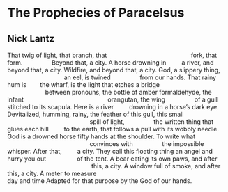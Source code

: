 # The Prophecies of Paracelsus
## Nick Lantz
That twig of light, that branch, that
                                                fork, that form.
                Beyond that, a city. A horse drowning in
        a river, and beyond that, a city. Wildfire, and beyond that,
a city. God, a slippery thing,
                                 an eel, is twined
                from our hands. That rainy hum is
       the wharf, is the light that etches a bridge
                                 between pronouns, the bottle
of amber formaldehyde, the infant
                                                orangutan, the wing
                of a gull stitched to its scapula. Here is a river
        drowning in a horse’s dark eye. Devitalized, humming, rainy,
the feather of this gull, this small
                                                spill of light,
                the written thing that glues each hill
        to the earth, that follows a pull with its wobbly needle. God is
a drowned horse fifty hands at the shoulder. To write what
                                                convinces with
                the impossible whisper. After that,
        a city. They call this floating thing an angel and hurry you out
                 of the tent. A bear eating its own paws, and after
                                                 this, a city. A window full
of smoke, and after this, a city. A meter to measure
                                                                          day
and time
Adapted for that purpose by the God of our hands.